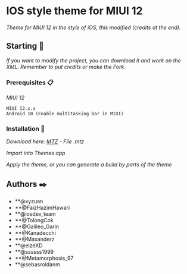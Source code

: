 # IOS style theme for MIUI 12

_Theme for MIUI 12 in the style of iOS, this modified (credits at the end)._

## Starting 🚀

_If you want to modify the project, you can download it and work on the XML. Remember to put credits or make the Fork._

### Prerequisites 📋

_MIUI 12_

```
MIUI 12.x.x
Android 10 (Enable multitasking bar in MIUI)
```

### Installation 🔧

_Download here: [MTZ](https://github.com/sebasroldanm/theme/raw/master/compilation/compilate.mtz) - File .mtz_

_Import into Themes app_

_Apply the theme, or you can generate a build by parts of the theme_

## Authors ✒️

* **@xyzuan
* **@FaizHazimHawari
* **@iosdev_team
* **@TolongCok
* **@Galileo_Garin
* **@Kanadecchi
* **@Maxanderz
* **@elzeXD
* **@ssssss1999
* **@Metamorphosis_97
* **@sebasroldanm
